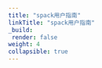 ```yaml
---
title: "spack用户指南"
linkTitle: "spack用户指南"
_build:
 render: false 
weight: 4
collapsible: true
---
```

